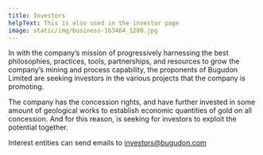 ```yaml
---
title: Investors
helpText: This is also used in the investor page
image: static/img/business-163464_1280.jpg
---
```

In  with the company’s mission of progressively harnessing the best philosophies,
practices, tools, partnerships, and resources to grow the company’s mining and process
capability, the proponents of Bugudon Limited are seeking investors in the various projects
that the company is promoting.

The company has the concession rights, and have further invested in some amount of geological
works to establish economic quantities of gold on all concession. And for this reason, is
seeking for investors to exploit the potential together.

Interest entities can send emails to investors@bugudon.com